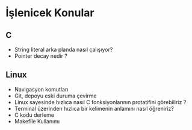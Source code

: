 # İşlenicek Konular


## C

* String literal arka planda nasıl çalışıyor?
* Pointer decay nedir ?


## Linux

* Navigasyon komutları
* Git, depoyu eski duruma çevirme
* Linux sayesinde hızlıca nasıl C fonksiyonlarının protatifini görebiliriz ?
* Terminal üzerinden hızlıca bir kelimenin anlamını nasıl öğreniriz?
* C kodu derleme
* Makefile Kullanımı
